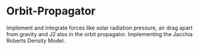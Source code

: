 # Orbit-Propagator
 Implement and integrate forces like solar radiation pressure, air drag apart from gravity and J2 also in the orbit propagator. Implementing the Jacchia Roberts Density Model.
